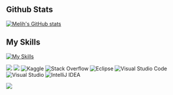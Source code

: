 ## Github Stats

[![Melih's GitHub stats](https://github-readme-stats.vercel.app/api?username=melih-akman&show_icons=true&theme=aura#gh-dark-mode-only)](https://github.com/melih-akman)

## My Skills

[![My Skills](https://skillicons.dev/icons?i=gcp,c,java,py,arduino,stackoverflow	)](https://github.com/melih-akman)


 
[![](https://img.shields.io/badge/LinkedIn-0077B5?style=for-the-badge&logo=linkedin&logoColor=white)](https://www.linkedin.com/in/melihakman/)
[![](https://img.shields.io/badge/-Hackerrank-2EC866?style=for-the-badge&logo=HackerRank&logoColor=white)](https://hackerrank.com/melih_akman?hr_r=1)
![Kaggle](https://img.shields.io/badge/Kaggle-035a7d?style=for-the-badge&logo=kaggle&logoColor=white)
![Stack Overflow](https://img.shields.io/badge/-Stackoverflow-FE7A16?style=for-the-badge&logo=stack-overflow&logoColor=white)
![Eclipse](https://img.shields.io/badge/Eclipse-FE7A16.svg?style=for-the-badge&logo=Eclipse&logoColor=white)
![Visual Studio Code](https://img.shields.io/badge/Visual%20Studio%20Code-0078d7.svg?style=for-the-badge&logo=visual-studio-code&logoColor=white)
![Visual Studio](https://img.shields.io/badge/Visual%20Studio-5C2D91.svg?style=for-the-badge&logo=visual-studio&logoColor=white)
![IntelliJ IDEA](https://img.shields.io/badge/IntelliJIDEA-000000.svg?style=for-the-badge&logo=intellij-idea&logoColor=white)

[![](https://visitcount.itsvg.in/api?id=melih-akman&label=Profile%20Views&icon=5&pretty=true)](https://github.com/melih-akman)


